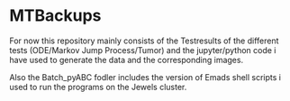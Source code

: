 # MTBackups
For now this repository mainly consists of the Testresults of the different tests (ODE/Markov Jump Process/Tumor)
and the jupyter/python code i have used to generate the data and the corresponding images.

Also the Batch_pyABC fodler includes the version of Emads shell scripts i used to run the programs on the Jewels cluster.
